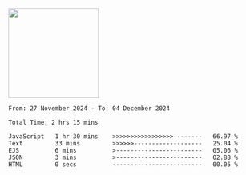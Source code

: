 <img height="180em" src="https://github-readme-stats-eight-theta.vercel.app/api?username=bkundev&show_icons=true&theme=radical&include_all_commits=true&count_private=true"/>
<!--START_SECTION:waka-->

```all_time
From: 27 November 2024 - To: 04 December 2024

Total Time: 2 hrs 15 mins

JavaScript   1 hr 30 mins    >>>>>>>>>>>>>>>>>--------   66.97 %
Text         33 mins         >>>>>>-------------------   25.04 %
EJS          6 mins          >------------------------   05.06 %
JSON         3 mins          >------------------------   02.88 %
HTML         0 secs          -------------------------   00.05 %
```

<!--END_SECTION:waka-->